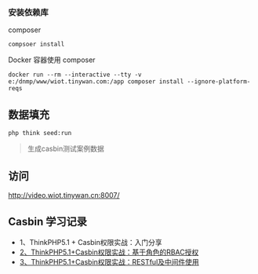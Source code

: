 
### 安装依赖库

composer 
```
compsoer install
```

Docker 容器使用 composer
```
docker run --rm --interactive --tty -v e:/dnmp/www/wiot.tinywan.com:/app composer install --ignore-platform-reqs
```
## 数据填充

```
php think seed:run
```
> 生成casbin测试案例数据

## 访问

http://video.wiot.tinywan.cn:8007/

## Casbin 学习记录

* 1、ThinkPHP5.1 + Casbin权限实战：入门分享
* [2、ThinkPHP5.1+Casbin权限实战：基于角色的RBAC授权](./RBAC.md)
* [3、ThinkPHP5.1+Casbin权限实战：RESTful及中间件使用](./REST_API_RBAC.md)

